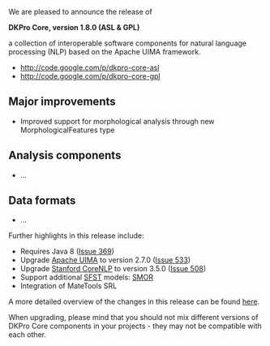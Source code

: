 We are pleased to announce the release of

**DKPro Core, version 1.8.0 (ASL & GPL)**

a collection of interoperable software components for natural language
processing (NLP) based on the Apache UIMA framework.

  * http://code.google.com/p/dkpro-core-asl
  * http://code.google.com/p/dkpro-core-gpl

## Major improvements ##

  * Improved support for morphological analysis through new MorphologicalFeatures type

## Analysis components ##

  * ...

## Data formats ##

  * ...

Further highlights in this release include:

  * Requires Java 8 ([Issue 369](https://code.google.com/p/dkpro-core-asl/issues/detail?id=369))
  * Upgrade [Apache UIMA](http://uima.apache.org) to version 2.7.0 ([Issue 533](https://code.google.com/p/dkpro-core-asl/issues/detail?id=533))
  * Upgrade [Stanford CoreNLP](http://nlp.stanford.edu/software/corenlp.shtml) to version 3.5.0 ([Issue 508](https://code.google.com/p/dkpro-core-asl/issues/detail?id=508))
  * Support additional [SFST](https://code.google.com/p/cistern/wiki/SFST) models: [SMOR](https://code.google.com/p/cistern/wiki/SMOR)
  * Integration of MateTools SRL

A more detailed overview of the changes in this release can be found [here](https://code.google.com/p/dkpro-core-asl/issues/list?can=1&q=milestone%3D1.8.0&colspec=ID+Type+Status+Priority+DKPro+Module+Milestone+Owner+Summary&cells=tiles).

When upgrading, please mind that you should not mix different versions of DKPro Core components in your projects - they may not be compatible with each other.